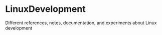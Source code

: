 # LinuxDevelopment
Different references, notes, documentation, and experiments about Linux development
